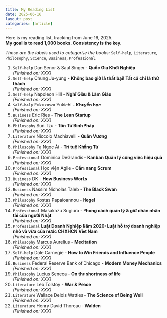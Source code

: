 ```yaml
---
title: My Reading List
date: 2025-06-16
layout: post
categories: [article]
---
```


Here is my reading list, tracking from June 16, 2025.  
**My goal is to read 1,000 books. Consistency is the key.**

*These are the labels used to categorize the books:* `Self-help`, `Literature`, `Philosophy`, `Science`, `Business`, `Professional`.

1. `Self-help` Dan Senor & Saul Singer - **Quốc Gia Khởi Nghiệp**  
*(Finished on: XXX)*
2. `Self-help` Chung Ju-yung - **Không bao giờ là thất bại! Tất cả chỉ là thử thách**  
*(Finished on: XXX)*
3. `Self-help` Napoleon Hill - **Nghĩ Giàu & Làm Giàu**  
*(Finished on: XXX)*
4. `Self-help` Fukuzawa Yukichi - **Khuyến học**  
*(Finished on: XXX)*
5. `Business` Eric Ries - **The Lean Startup**  
*(Finished on: XXX)*
6. `Philosophy` Sun Tzu - **Tôn Tử Binh Pháp**  
*(Finished on: XXX)*
7. `Literature` Niccolo Machiavelli - **Quân Vương**  
*(Finished on: XXX)*
8. `Philosophy` Tạ Ngọc Ái - **Trí tuệ Khổng Tử**  
*(Finished on: XXX)*
9. `Professional` Dominica DeGrandis - **Kanban Quản lý công việc hiệu quả**  
*(Finished on: XXX)*
10. `Professional` Học viện Agile - **Cẩm nang Scrum**  
*(Finished on: XXX)*
11. `Business` DK - **How Business Works**  
*(Finished on: XXX)*
12. `Business` Nassim Nicholas Taleb - **The Black Swan**  
*(Finished on: XXX)*
13. `Philosophy` Kostas Papaioannou - **Hegel**  
*(Finished on: XXX)*
14. `Professional` Masakazu Sugiura - **Phong cách quản lý & giữ chân nhân tài của người Nhật**  
*(Finished on: XXX)*
15.  `Professional` **Luật Doanh Nghiệp Năm 2020: Luật hỗ trợ doanh nghiệp nhỏ và vừa của nước CHXHCN Việt Nam**  
*(Finished on: XXX)*
16. `Philosophy` Marcus Aurelius - **Meditation**  
*(Finished on: XXX)*
17. `Self-help` Dale Carnegie - **How to Win Friends and Influence People**  
*(Finished on: XXX)*
18. `Business` Federal Reserve Bank of Chicago - **Modern Money Mechanics**  
*(Finished on: XXX)*
19. `Philosophy` Lucius Seneca - **On the shortness of life**  
*(Finished on: XXX)*
20. `Literature` Leo Tolstoy - **War & Peace**  
*(Finished on: XXX)*
21. `Literature` Wallace Delois Wattles - **The Science of Being Well**  
*(Finished on: XXX)*
22. `Literature` Henry David Thoreau - **Walden**  
*(Finished on: XXX)*
